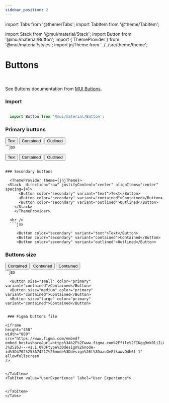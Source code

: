 ```yaml
---
sidebar_position: 2
---
```


import Tabs from '@theme/Tabs';
import TabItem from '@theme/TabItem';

import Stack from '@mui/material/Stack';
import Button from '@mui/material/Button';
import { ThemeProvider } from '@mui/material/styles';
import jnjTheme from '../../src/theme/theme';

# Buttons

<Tabs>
  <TabItem value="Codebase" label="Codebase" default>
<br/>

See Buttons documentation from [MUI Buttons](https://mui.com/material-ui/react-button/).


### Import

```jsx

  import Button from '@mui/material/Button';

```

### Primary buttons

  <ThemeProvider theme={jnjTheme}>
  <Stack  direction="row" justifyContent="center" alignItems="center" spacing={4}>
      <Button variant="text">Text</Button>
      <Button variant="contained">Contained</Button>
      <Button variant="outlined">Outlined</Button>
    </Stack>
  </ThemeProvider>
  <br />
  ```jsx

   <Button variant="text">Text</Button>
   <Button variant="contained">Contained</Button>
   <Button variant="outlined">Outlined</Button>

```

### Secondary buttons

  <ThemeProvider theme={jnjTheme}>
 <Stack  direction="row" justifyContent="center" alignItems="center" spacing={4}>
      <Button color="secondary" variant="text">Text</Button>
      <Button color="secondary" variant="contained">Contained</Button>
      <Button color="secondary" variant="outlined">Outlined</Button>
    </Stack>
    </ThemeProvider>

  <br />
  ```jsx

     <Button color="secondary" variant="text">Text</Button>
     <Button color="secondary" variant="contained">Contained</Button>
     <Button color="secondary" variant="outlined">Outlined</Button>

  ```

### Buttons size

  <ThemeProvider theme={jnjTheme}>
 <Stack  direction="row" justifyContent="center" alignItems="center" spacing={4}>
      <Button size="small" color="primary" variant="contained">Contained</Button>
      <Button size="medium" color="primary" variant="contained">Contained</Button>
      <Button size="large" color="primary" variant="contained">Contained</Button>
  </Stack>
    </ThemeProvider>

  <br />
  ```jsx

      <Button size="small" color="primary" variant="contained">Contained</Button>
      <Button size="medium" color="primary" variant="contained">Contained</Button>
      <Button size="large" color="primary" variant="contained">Contained</Button>

  ```

   ### Figma buttons file

<iframe
  height="450"
  width="800"
  src="https://www.figma.com/embed?embed_host=share&url=https%3A%2F%2Fwww.figma.com%2Ffile%2FIKgg9mk0liILChULi9LvaM%2FComponents-J%2526J---v1.1.0%3Ftype%3Ddesign%26node-id%3D4702%253A74217%26mode%3Ddesign%26t%3DaauGeEtkawvO4h6l-1"
  allowfullscreen
/>


  </TabItem>
  <TabItem value="UserExperience" label="User Experience">


  </TabItem>
</Tabs>








